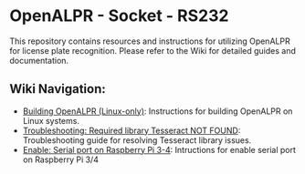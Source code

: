 # OpenALPR - Socket - RS232

This repository contains resources and instructions for utilizing OpenALPR for license plate recognition. Please refer to the Wiki for detailed guides and documentation.

## Wiki Navigation:

- [Building OpenALPR (Linux-only)](https://github.com/vanhovev/openalpr/wiki/Build-OpenALPR-(Linux-only)): Instructions for building OpenALPR on Linux systems.
- [Troubleshooting: Required library Tesseract NOT FOUND](https://github.com/vanhovev/openalpr/wiki/Required-library-Tesseract-NOT-FOUND): Troubleshooting guide for resolving Tesseract library issues.
- [Enable: Serial port on Raspberry Pi 3-4](https://github.com/vanhovev/openalpr/wiki/Serial-port-on-Raspberry-Pi-3-4): Intructions for enable serial port on Raspberry Pi 3/4
